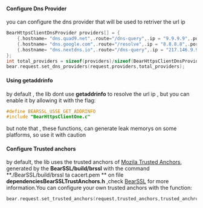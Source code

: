 
#### Configure Dns Provider
you can configure the dns provider that will be used to retriver the url ip
```c
BearHttpsClientDnsProvider providers[] = {
    {.hostname= "dns.quad9.net",.route="/dns-query",.ip = "9.9.9.9",.port=5053},
    {.hostname= "dns.google.com",.route="/resolve",.ip = "8.8.8.8",.port=443},
    {.hostname= "dns.nextdns.io",.route="/dns-query",.ip = "217.146.9.93",.port=443},
};
int total_providers = sizeof(providers)/sizeof(BearHttpsClientDnsProvider);
bear.request.set_dns_providers(request,providers,total_providers);

```

#### Using **getaddrinfo**
by default , the lib  dont use **getaddrinfo** to resolve the url ip , but you can enable it by allowing it with the flag:

```c
#define BEARSSL_USSE_GET_ADDRINFO
#include "BearHttpsClientOne.c"
```

but note that , these functions, can generate leak memorys on some platforms, so use it with caution

#### Configure Trusted anchors
by default, the lib uses the trusted anchors of [Mozila Trusted Anchors](https://curl.se/ca/cacert.pem), generated by the 
**BearSSL/build/brssl** with the command **./BearSSL/build/brssl ta cacert.pem **  on file **dependenciesBearSSLTrustAnchors.h**
,check [BearSSL](https://bearssl.org/) for more information.You can configure your own trusted anchors with the function:
```c
bear.request.set_trusted_anchors(request,trusted_anchors,trusted_anchros_size);

```